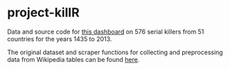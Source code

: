 # project-killR

Data and source code for [this dashboard](https://www.dataplanes.org/project-killR/) on 576 serial killers from 51 countries for the years 1435 to 2013. 

The original dataset and scraper functions for collecting and preprocessing data from Wikipedia tables can be found [here](https://github.com/lhehnke/serial-killers).
